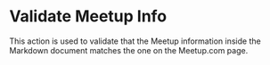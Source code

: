 # Validate Meetup Info

This action is used to validate that the Meetup information inside the Markdown document matches the one on the Meetup.com page.
